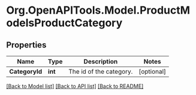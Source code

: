 # Org.OpenAPITools.Model.ProductModelsProductCategory

## Properties

Name | Type | Description | Notes
------------ | ------------- | ------------- | -------------
**CategoryId** | **int** | The id of the category. | [optional] 

[[Back to Model list]](../README.md#documentation-for-models) [[Back to API list]](../README.md#documentation-for-api-endpoints) [[Back to README]](../README.md)

